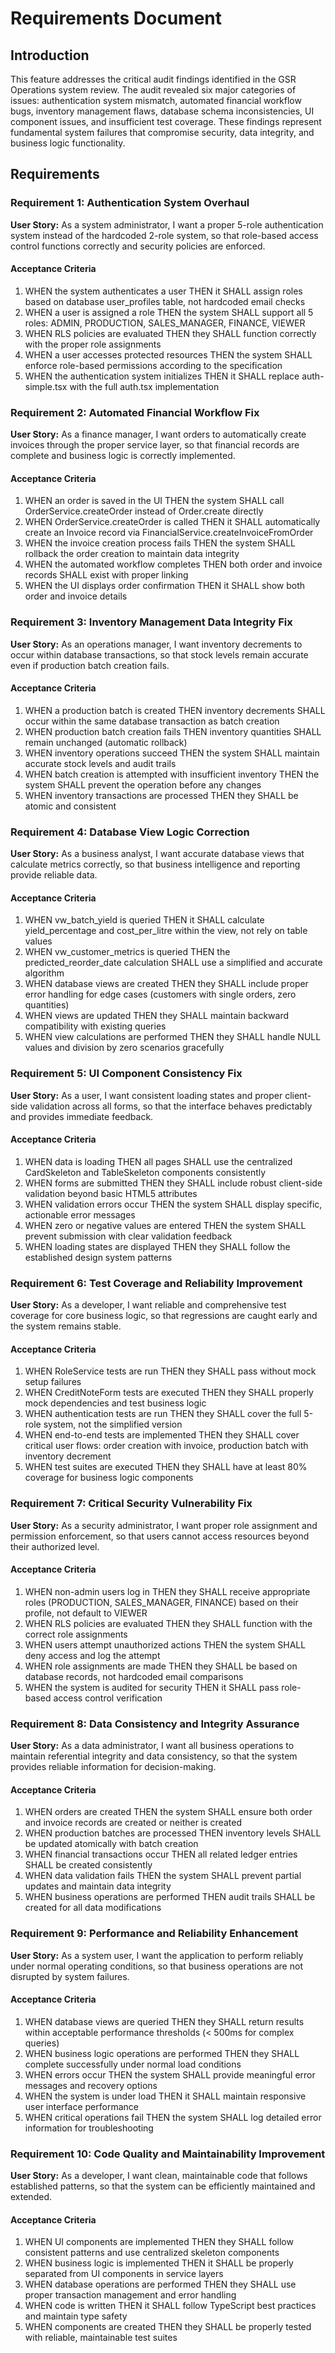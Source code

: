 # Requirements Document

## Introduction

This feature addresses the critical audit findings identified in the GSR Operations system review. The audit revealed six major categories of issues: authentication system mismatch, automated financial workflow bugs, inventory management flaws, database schema inconsistencies, UI component issues, and insufficient test coverage. These findings represent fundamental system failures that compromise security, data integrity, and business logic functionality.

## Requirements

### Requirement 1: Authentication System Overhaul

**User Story:** As a system administrator, I want a proper 5-role authentication system instead of the hardcoded 2-role system, so that role-based access control functions correctly and security policies are enforced.

#### Acceptance Criteria

1. WHEN the system authenticates a user THEN it SHALL assign roles based on database user_profiles table, not hardcoded email checks
2. WHEN a user is assigned a role THEN the system SHALL support all 5 roles: ADMIN, PRODUCTION, SALES_MANAGER, FINANCE, VIEWER
3. WHEN RLS policies are evaluated THEN they SHALL function correctly with the proper role assignments
4. WHEN a user accesses protected resources THEN the system SHALL enforce role-based permissions according to the specification
5. WHEN the authentication system initializes THEN it SHALL replace auth-simple.tsx with the full auth.tsx implementation

### Requirement 2: Automated Financial Workflow Fix

**User Story:** As a finance manager, I want orders to automatically create invoices through the proper service layer, so that financial records are complete and business logic is correctly implemented.

#### Acceptance Criteria

1. WHEN an order is saved in the UI THEN the system SHALL call OrderService.createOrder instead of Order.create directly
2. WHEN OrderService.createOrder is called THEN it SHALL automatically create an Invoice record via FinancialService.createInvoiceFromOrder
3. WHEN the invoice creation process fails THEN the system SHALL rollback the order creation to maintain data integrity
4. WHEN the automated workflow completes THEN both order and invoice records SHALL exist with proper linking
5. WHEN the UI displays order confirmation THEN it SHALL show both order and invoice details

### Requirement 3: Inventory Management Data Integrity Fix

**User Story:** As an operations manager, I want inventory decrements to occur within database transactions, so that stock levels remain accurate even if production batch creation fails.

#### Acceptance Criteria

1. WHEN a production batch is created THEN inventory decrements SHALL occur within the same database transaction as batch creation
2. WHEN production batch creation fails THEN inventory quantities SHALL remain unchanged (automatic rollback)
3. WHEN inventory operations succeed THEN the system SHALL maintain accurate stock levels and audit trails
4. WHEN batch creation is attempted with insufficient inventory THEN the system SHALL prevent the operation before any changes
5. WHEN inventory transactions are processed THEN they SHALL be atomic and consistent

### Requirement 4: Database View Logic Correction

**User Story:** As a business analyst, I want accurate database views that calculate metrics correctly, so that business intelligence and reporting provide reliable data.

#### Acceptance Criteria

1. WHEN vw_batch_yield is queried THEN it SHALL calculate yield_percentage and cost_per_litre within the view, not rely on table values
2. WHEN vw_customer_metrics is queried THEN the predicted_reorder_date calculation SHALL use a simplified and accurate algorithm
3. WHEN database views are created THEN they SHALL include proper error handling for edge cases (customers with single orders, zero quantities)
4. WHEN views are updated THEN they SHALL maintain backward compatibility with existing queries
5. WHEN view calculations are performed THEN they SHALL handle NULL values and division by zero scenarios gracefully

### Requirement 5: UI Component Consistency Fix

**User Story:** As a user, I want consistent loading states and proper client-side validation across all forms, so that the interface behaves predictably and provides immediate feedback.

#### Acceptance Criteria

1. WHEN data is loading THEN all pages SHALL use the centralized CardSkeleton and TableSkeleton components consistently
2. WHEN forms are submitted THEN they SHALL include robust client-side validation beyond basic HTML5 attributes
3. WHEN validation errors occur THEN the system SHALL display specific, actionable error messages
4. WHEN zero or negative values are entered THEN the system SHALL prevent submission with clear validation feedback
5. WHEN loading states are displayed THEN they SHALL follow the established design system patterns

### Requirement 6: Test Coverage and Reliability Improvement

**User Story:** As a developer, I want reliable and comprehensive test coverage for core business logic, so that regressions are caught early and the system remains stable.

#### Acceptance Criteria

1. WHEN RoleService tests are run THEN they SHALL pass without mock setup failures
2. WHEN CreditNoteForm tests are executed THEN they SHALL properly mock dependencies and test business logic
3. WHEN authentication tests are run THEN they SHALL cover the full 5-role system, not the simplified version
4. WHEN end-to-end tests are implemented THEN they SHALL cover critical user flows: order creation with invoice, production batch with inventory decrement
5. WHEN test suites are executed THEN they SHALL have at least 80% coverage for business logic components

### Requirement 7: Critical Security Vulnerability Fix

**User Story:** As a security administrator, I want proper role assignment and permission enforcement, so that users cannot access resources beyond their authorized level.

#### Acceptance Criteria

1. WHEN non-admin users log in THEN they SHALL receive appropriate roles (PRODUCTION, SALES_MANAGER, FINANCE) based on their profile, not default to VIEWER
2. WHEN RLS policies are evaluated THEN they SHALL function with the correct role assignments
3. WHEN users attempt unauthorized actions THEN the system SHALL deny access and log the attempt
4. WHEN role assignments are made THEN they SHALL be based on database records, not hardcoded email comparisons
5. WHEN the system is audited for security THEN it SHALL pass role-based access control verification

### Requirement 8: Data Consistency and Integrity Assurance

**User Story:** As a data administrator, I want all business operations to maintain referential integrity and data consistency, so that the system provides reliable information for decision-making.

#### Acceptance Criteria

1. WHEN orders are created THEN the system SHALL ensure both order and invoice records are created or neither is created
2. WHEN production batches are processed THEN inventory levels SHALL be updated atomically with batch creation
3. WHEN financial transactions occur THEN all related ledger entries SHALL be created consistently
4. WHEN data validation fails THEN the system SHALL prevent partial updates and maintain data integrity
5. WHEN business operations are performed THEN audit trails SHALL be created for all data modifications

### Requirement 9: Performance and Reliability Enhancement

**User Story:** As a system user, I want the application to perform reliably under normal operating conditions, so that business operations are not disrupted by system failures.

#### Acceptance Criteria

1. WHEN database views are queried THEN they SHALL return results within acceptable performance thresholds (< 500ms for complex queries)
2. WHEN business logic operations are performed THEN they SHALL complete successfully under normal load conditions
3. WHEN errors occur THEN the system SHALL provide meaningful error messages and recovery options
4. WHEN the system is under load THEN it SHALL maintain responsive user interface performance
5. WHEN critical operations fail THEN the system SHALL log detailed error information for troubleshooting

### Requirement 10: Code Quality and Maintainability Improvement

**User Story:** As a developer, I want clean, maintainable code that follows established patterns, so that the system can be efficiently maintained and extended.

#### Acceptance Criteria

1. WHEN UI components are implemented THEN they SHALL follow consistent patterns and use centralized skeleton components
2. WHEN business logic is implemented THEN it SHALL be properly separated from UI components in service layers
3. WHEN database operations are performed THEN they SHALL use proper transaction management and error handling
4. WHEN code is written THEN it SHALL follow TypeScript best practices and maintain type safety
5. WHEN components are created THEN they SHALL be properly tested with reliable, maintainable test suites